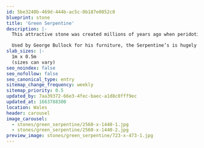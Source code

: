 ```yaml
---
id: 5be3240b-469d-444b-ac5c-0b187e0852c0
blueprint: stone
title: 'Green Serpentine'
description: |-
  This attractive stone was created millions of years ago when peridotite, a rock rich in iron and magnesium, was thrust upwards from beneath the earth’s crust. The stone is a result of serpentinisation, a form of metamorphism involving heated seawater far below the ocean.

  Used by George Bullock for his furniture, the Serpentine’s is hugely decorative and rare. The stone has often been used for console tables and object d’art.
slab_sizes: |-
  1m x 0.5m
  (sizes can vary)
seo_noindex: false
seo_nofollow: false
seo_canonical_type: entry
sitemap_change_frequency: weekly
sitemap_priority: 0.5
updated_by: 7aa39372-66e3-4fec-baec-a1d8c0fff9ec
updated_at: 1663788300
location: Wales
header: carousel
image_carousel:
  - stones/green_serpentine/2560-x-1440-1.jpg
  - stones/green_serpentine/2560-x-1440-2.jpg
preview_image: stones/green_serpentine/723-x-473-1.jpg
---
```

